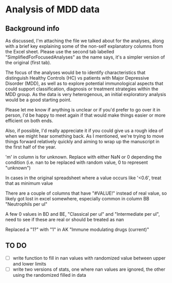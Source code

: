 # Analysis of MDD data

## Background info

As discussed, I'm attaching the file we talked about for the analyses, along with a brief key explaining some of the non-self explanatory columns from the Excel sheet. Please use the second tab labelled "SimplifiedForFocusedAnalyses" as the name says, it's a simpler version of the original (first tab).


The focus of the analyses would be to identify characteristics that distinguish Healthy Controls (HC) vs patients with Major Depressive Disorder (MDD), as well as to explore potential immunological aspects that could support classification, diagnosis or treatment strategies within the MDD group. As the data is very heterogenous, an initial exploratory analysis would be a good starting point.


Please let me know if anything is unclear or if you'd prefer to go over it in person, I'd be happy to meet again if that would make things easier or more efficient on both ends.


Also, if possible, I'd really appreciate it if you could give us a rough idea of when we might hear something back. As I mentioned, we're trying to move things forward relatively quickly and aiming to wrap up the manuscript in the first half of the year.

'm' in column is for unknown. Replace with either NaN or 0 depending the condition (i.e. nan to be replaced with random value, 0 to represent "unknown")

In cases in the original spreadsheet where a value occurs like '<0.6', treat that as minimum value

There are a couple of columns that have "#VALUE!" instead of real value, so likely got lost in excel somewhere, especially common in column BB "Neutrophils per ul"

A few 0 values in BD and BE, "Classical per ul" and "Intermediate per ul", need to see if these are real or should be treated as nan

Replaced a "1?" with "1" in AK "Immune modulating drugs (current)"
## TO DO 

- [ ] write function to fill in nan values with randomized value between upper and lower limits
- [ ] write two versions of stats, one where nan values are ignored, the other using the randomized filled in data